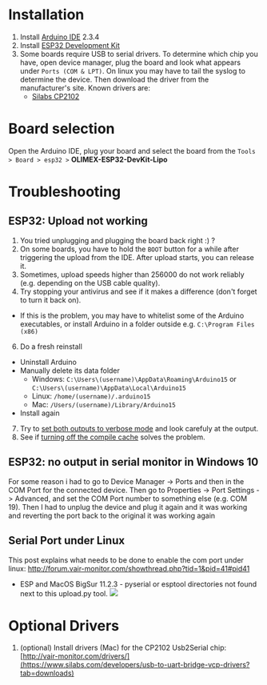 # Installation
1. Install [Arduino IDE](https://www.arduino.cc/en/software) 2.3.4
2. Install [ESP32 Development Kit](https://docs.espressif.com/projects/arduino-esp32/en/latest/installing.html)
3. Some boards require USB to serial drivers. To determine which chip you have, open device manager, plug the board and look what appears under `Ports (COM & LPT)`. On linux you may have to tail the syslog to determine the device. Then download the driver from the manufacturer's site. Known drivers are:
   - [Silabs CP2102](https://www.silabs.com/developers/usb-to-uart-bridge-vcp-drivers?tab=downloads)


# Board selection
Open the Arduino IDE, plug your board and select the board from the
`Tools > Board > esp32 >` **OLIMEX-ESP32-DevKit-Lipo**

# Troubleshooting
## ESP32: Upload not working
1. You tried unplugging and plugging the board back right :) ?
2. On some boards, you have to hold the `BOOT` button for a while after triggering the upload from the IDE. After upload starts, you can release it.
3. Sometimes, upload speeds higher than 256000 do not work reliably (e.g. depending on the USB cable quality).
4. Try stopping your antivirus and see if it makes a difference (don't forget to turn it back on).
- If this is the problem, you may have to whitelist some of the Arduino executables, or install Arduino in a folder outside e.g. `C:\Program Files (x86)`
6. Do a fresh reinstall
- Uninstall Arduino
- Manually delete its data folder
    - Windows: `C:\Users\(username)\AppData\Roaming\Arduino15` or `C:\Users\(username)\AppData\Local\Arduino15`
    - Linux: `/home/(username)/.arduino15`
    - Mac: `/Users/(username)/Library/Arduino15`
- Install again
7. Try to [set both outputs to verbose mode](https://forum.arduino.cc/index.php?topic=615560.0) and look carefuly at the output.
8. See if [turning off the compile cache](https://forum.arduino.cc/index.php?topic=686705.0) solves the problem.

## ESP32: no output in serial monitor in Windows 10
For some reason i had to go to Device Manager -> Ports and then in the COM Port for the connected device. Then go to Properties -> Port Settings -> Advanced, and set the COM Port number to something else (e.g. COM 19). Then I had to unplug the device and plug it again and it was working and reverting the port back to the original it was working again

## Serial Port under Linux
This post explains what needs to be done to enable the com port under linux: http://forum.vair-monitor.com/showthread.php?tid=1&pid=41#pid41
* ESP and MacOS BigSur 11.2.3 - pyserial or esptool directories not found next to this upload.py tool.
 ![](https://user-images.githubusercontent.com/492455/111058955-b582a480-849a-11eb-853b-f692e5d1e226.png)


# Optional Drivers
1. (optional) Install drivers (Mac) for the CP2102 Usb2Serial chip: [http://vair-monitor.com/drivers/](https://www.silabs.com/developers/usb-to-uart-bridge-vcp-drivers?tab=downloads)
   
